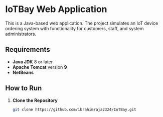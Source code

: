 # IoTBay Web Application

This is a Java-based web application. The project simulates an IoT device ordering system with functionality for customers, staff, and system administrators.

## Requirements

- **Java JDK** 8 or later
- **Apache Tomcat** version **9**
- **NetBeans** 

## How to Run

1. **Clone the Repository**
   ```bash
   git clone https://github.com/ibrahimraja2324/IoTBay.git